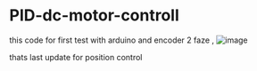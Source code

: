 # PID-dc-motor-controll
this code for first test with arduino and encoder 2 faze , 
![image](https://user-images.githubusercontent.com/72167974/213867513-73886e8c-7d24-407d-8731-0e34287004e8.png)

thats last update for position control
